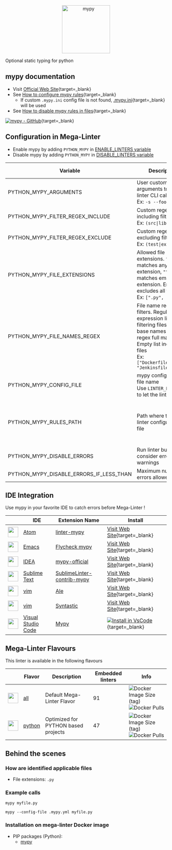 <!-- markdownlint-disable MD033 MD041 -->
<!-- Generated by .automation/build.py, please do not update manually -->

<div align="center">
  <a href="https://mypy.readthedocs.io/en/stable/" target="blank" title="Visit linter Web Site">
    <img src="http://mypy-lang.org/static/mypy_light.svg" alt="mypy" height="150px" class="megalinter-banner">
  </a>
</div>

Optional static typing for python

## mypy documentation

- Visit [Official Web Site](https://mypy.readthedocs.io/en/stable/){target=_blank}
- See [How to configure mypy rules](https://mypy.readthedocs.io/en/stable/config_file.html){target=_blank}
  - If custom `.mypy.ini` config file is not found, [.mypy.ini](https://github.com/nvuillam/mega-linter/tree/master/TEMPLATES/.mypy.ini){target=_blank} will be used
- See [How to disable mypy rules in files](https://mypy.readthedocs.io/en/stable/inline_config.html#inline-config){target=_blank}

[![mypy - GitHub](https://gh-card.dev/repos/python/mypy.svg?fullname=)](https://github.com/python/mypy){target=_blank}

## Configuration in Mega-Linter

- Enable mypy by adding `PYTHON_MYPY` in [ENABLE_LINTERS variable](https://nvuillam.github.io/mega-linter/configuration/#activation-and-deactivation)
- Disable mypy by adding `PYTHON_MYPY` in [DISABLE_LINTERS variable](https://nvuillam.github.io/mega-linter/configuration/#activation-and-deactivation)

| Variable                                | Description                                                                                                                                                                                  | Default value                                    |
|-----------------------------------------|----------------------------------------------------------------------------------------------------------------------------------------------------------------------------------------------|--------------------------------------------------|
| PYTHON_MYPY_ARGUMENTS                   | User custom arguments to add in linter CLI call<br/>Ex: `-s --foo "bar"`                                                                                                                     |                                                  |
| PYTHON_MYPY_FILTER_REGEX_INCLUDE        | Custom regex including filter<br/>Ex: `(src\|lib)`                                                                                                                                           | Include every file                               |
| PYTHON_MYPY_FILTER_REGEX_EXCLUDE        | Custom regex excluding filter<br/>Ex: `(test\|examples)`                                                                                                                                     | Exclude no file                                  |
| PYTHON_MYPY_FILE_EXTENSIONS             | Allowed file extensions. `"*"` matches any extension, `""` matches empty extension. Empty list excludes all files<br/>Ex: `[".py", ""]`                                                      | `[".py"]`                                        |
| PYTHON_MYPY_FILE_NAMES_REGEX            | File name regex filters. Regular expression list for filtering files by their base names using regex full match. Empty list includes all files<br/>Ex: `["Dockerfile(-.+)?", "Jenkinsfile"]` | Include every file                               |
| PYTHON_MYPY_CONFIG_FILE                 | mypy configuration file name</br>Use `LINTER_DEFAULT` to let the linter find it                                                                                                              | `.mypy.ini`                                      |
| PYTHON_MYPY_RULES_PATH                  | Path where to find linter configuration file                                                                                                                                                 | Workspace folder, then Mega-Linter default rules |
| PYTHON_MYPY_DISABLE_ERRORS              | Run linter but consider errors as warnings                                                                                                                                                   | `false`                                          |
| PYTHON_MYPY_DISABLE_ERRORS_IF_LESS_THAN | Maximum number of errors allowed                                                                                                                                                             | `0`                                              |

## IDE Integration

Use mypy in your favorite IDE to catch errors before Mega-Linter !

| <!-- -->                                                                                                                                      | IDE                                                      | Extension Name                                                                           | Install                                                                                                                                                               |
|-----------------------------------------------------------------------------------------------------------------------------------------------|----------------------------------------------------------|------------------------------------------------------------------------------------------|-----------------------------------------------------------------------------------------------------------------------------------------------------------------------|
| <img src="https://github.com/nvuillam/mega-linter/raw/master/docs/assets/icons/atom.ico" alt="" height="32px" class="megalinter-icon"></a>    | [Atom](https://atom.io/)                                 | [linter-mypy](https://atom.io/packages/linter-mypy)                                      | [Visit Web Site](https://atom.io/packages/linter-mypy){target=_blank}                                                                                                 |
| <img src="https://github.com/nvuillam/mega-linter/raw/master/docs/assets/icons/emacs.ico" alt="" height="32px" class="megalinter-icon"></a>   | [Emacs](https://www.gnu.org/software/emacs/)             | [Flycheck mypy](https://github.com/lbolla/emacs-flycheck-mypy)                           | [Visit Web Site](https://github.com/lbolla/emacs-flycheck-mypy){target=_blank}                                                                                        |
| <img src="https://github.com/nvuillam/mega-linter/raw/master/docs/assets/icons/idea.ico" alt="" height="32px" class="megalinter-icon"></a>    | [IDEA](https://www.jetbrains.com/products.html#type=ide) | [mypy-official](https://plugins.jetbrains.com/plugin/13348-mypy-official-/)              | [Visit Web Site](https://plugins.jetbrains.com/plugin/13348-mypy-official-/){target=_blank}                                                                           |
| <img src="https://github.com/nvuillam/mega-linter/raw/master/docs/assets/icons/sublime.ico" alt="" height="32px" class="megalinter-icon"></a> | [Sublime Text](https://www.sublimetext.com/)             | [SublimeLinter-contrib-mypy](https://github.com/fredcallaway/SublimeLinter-contrib-mypy) | [Visit Web Site](https://github.com/fredcallaway/SublimeLinter-contrib-mypy){target=_blank}                                                                           |
| <img src="https://github.com/nvuillam/mega-linter/raw/master/docs/assets/icons/vim.ico" alt="" height="32px" class="megalinter-icon"></a>     | [vim](https://www.vim.org/)                              | [Ale](https://github.com/dense-analysis/ale)                                             | [Visit Web Site](https://github.com/dense-analysis/ale){target=_blank}                                                                                                |
| <img src="https://github.com/nvuillam/mega-linter/raw/master/docs/assets/icons/vim.ico" alt="" height="32px" class="megalinter-icon"></a>     | [vim](https://www.vim.org/)                              | [Syntastic](https://github.com/vim-syntastic/syntastic)                                  | [Visit Web Site](https://github.com/vim-syntastic/syntastic){target=_blank}                                                                                           |
| <img src="https://github.com/nvuillam/mega-linter/raw/master/docs/assets/icons/vscode.ico" alt="" height="32px" class="megalinter-icon"></a>  | [Visual Studio Code](https://code.visualstudio.com/)     | [Mypy](https://marketplace.visualstudio.com/items?itemName=matangover.mypy)              | [![Install in VsCode](https://github.com/nvuillam/mega-linter/raw/master/docs/assets/images/btn_install_vscode.png)](vscode:extension/matangover.mypy){target=_blank} |

## Mega-Linter Flavours

This linter is available in the following flavours

| <!-- -->                                                                                                                                                  | Flavor                                                           | Description                         | Embedded linters | Info                                                                                                                                                                                 |
|-----------------------------------------------------------------------------------------------------------------------------------------------------------|------------------------------------------------------------------|-------------------------------------|------------------|--------------------------------------------------------------------------------------------------------------------------------------------------------------------------------------|
| <img src="https://github.com/nvuillam/mega-linter/raw/master/docs/assets/images/mega-linter-square.png" alt="" height="32px" class="megalinter-icon"></a> | [all](https://nvuillam.github.io/mega-linter/supported-linters/) | Default Mega-Linter Flavor          | 91               | ![Docker Image Size (tag)](https://img.shields.io/docker/image-size/nvuillam/mega-linter/v4) ![Docker Pulls](https://img.shields.io/docker/pulls/nvuillam/mega-linter)               |
| <img src="https://github.com/nvuillam/mega-linter/raw/master/docs/assets/icons/python.ico" alt="" height="32px" class="megalinter-icon"></a>              | [python](https://nvuillam.github.io/mega-linter/flavors/python/) | Optimized for PYTHON based projects | 47               | ![Docker Image Size (tag)](https://img.shields.io/docker/image-size/nvuillam/mega-linter-python/v4) ![Docker Pulls](https://img.shields.io/docker/pulls/nvuillam/mega-linter-python) |

## Behind the scenes

### How are identified applicable files

- File extensions: `.py`

<!-- markdownlint-disable -->
<!-- /* cSpell:disable */ -->

### Example calls

```shell
mypy myfile.py
```

```shell
mypy --config-file .mypy.yml myfile.py
```


### Installation on mega-linter Docker image

- PIP packages (Python):
  - [mypy](https://pypi.org/project/mypy)
